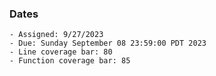 ### Dates

    - Assigned: 9/27/2023
    - Due: Sunday September 08 23:59:00 PDT 2023
    - Line coverage bar: 80
    - Function coverage bar: 85

